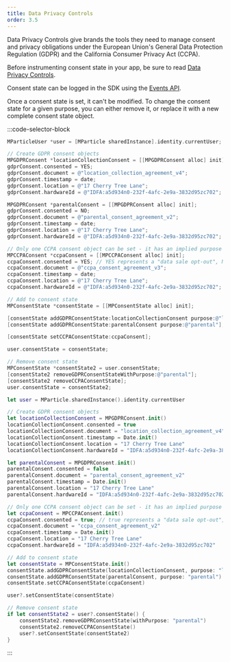 ```yaml
---
title: Data Privacy Controls
order: 3.5
---
```


Data Privacy Controls give brands the tools they need to manage consent and privacy obligations under the European Union's General Data Protection Regulation (GDPR) and the California Consumer Privacy Act (CCPA).

Before instrumenting consent state in your app, be sure to read [Data Privacy Controls](/guides/data-privacy-controls).

Consent state can be logged in the SDK using the [Events API](/server/json-reference/#consent_state).

Once a consent state is set, it can't be modified. To change the consent state for a given purpose, you can either remove it, or replace it with a new complete consent state object.

:::code-selector-block
~~~objectivec
MParticleUser *user = [MParticle sharedInstance].identity.currentUser;

// Create GDPR consent objects
MPGDPRConsent *locationCollectionConsent = [[MPGDPRConsent alloc] init];
gdprConsent.consented = YES;
gdprConsent.document = @"location_collection_agreement_v4";
gdprConsent.timestamp = date;
gdprConsent.location = @"17 Cherry Tree Lane";
gdprConsent.hardwareId = @"IDFA:a5d934n0-232f-4afc-2e9a-3832d95zc702";

MPGDPRConsent *parentalConsent = [[MPGDPRConsent alloc] init];
gdprConsent.consented = NO;
gdprConsent.document = @"parental_consent_agreement_v2";
gdprConsent.timestamp = date;
gdprConsent.location = @"17 Cherry Tree Lane";
gdprConsent.hardwareId = @"IDFA:a5d934n0-232f-4afc-2e9a-3832d95zc702";

// Only one CCPA consent object can be set - it has an implied purpose of `data sale opt-out`
MPCCPAConsent *ccpaConsent = [[MPCCPAConsent alloc] init];
ccpaConsent.consented = YES; // YES represents a "data sale opt-out", NO represents the user declining a "data sale opt-out"
ccpaConsent.document = @"ccpa_consent_agreement_v3";
ccpaConsent.timestamp = date;
ccpaConsent.location = @"17 Cherry Tree Lane";
ccpaConsent.hardwareId = @"IDFA:a5d934n0-232f-4afc-2e9a-3832d95zc702";

// Add to consent state
MPConsentState *consentState = [[MPConsentState alloc] init];

[consentState addGDPRConsentState:locationCollectionConsent purpose:@"location_collection"];
[consentState addGDPRConsentState:parentalConsent purpose:@"parental"];

[consentState setCCPAConsentState:ccpaConsent];

user.consentState = consentState;

// Remove consent state
MPConsentState *consentState2 = user.consentState;
[consentState2 removeGDPRConsentStateWithPurpose:@"parental"];
[consentState2 removeCCPAConsentState];
user.consentState = consentState2;
~~~
~~~swift
let user = MParticle.sharedInstance().identity.currentUser

// Create GDPR consent objects
let locationCollectionConsent = MPGDPRConsent.init()
locationCollectionConsent.consented = true
locationCollectionConsent.document = "location_collection_agreement_v4"
locationCollectionConsent.timestamp = Date.init()
locationCollectionConsent.location = "17 Cherry Tree Lane"
locationCollectionConsent.hardwareId = "IDFA:a5d934n0-232f-4afc-2e9a-3832d95zc702"

let parentalConsent = MPGDPRConsent.init()
parentalConsent.consented = false
parentalConsent.document = "parental_consent_agreement_v2"
parentalConsent.timestamp = Date.init()
parentalConsent.location = "17 Cherry Tree Lane"
parentalConsent.hardwareId = "IDFA:a5d934n0-232f-4afc-2e9a-3832d95zc702"

// Only one CCPA consent object can be set - it has an implied purpose of `data sale opt-out`
let ccpaConsent = MPCCPAConsent.init()
ccpaConsent.consented = true; // true represents a "data sale opt-out", false represents the user declining a "data sale opt-out"
ccpaConsent.document = "ccpa_consent_agreement_v2"
ccpaConsent.timestamp = Date.init()
ccpaConsent.location = "17 Cherry Tree Lane"
ccpaConsent.hardwareId = "IDFA:a5d934n0-232f-4afc-2e9a-3832d95zc702"

// Add to consent state
let consentState = MPConsentState.init()
consentState.addGDPRConsentState(locationCollectionConsent, purpose: "location_collection")
consentState.addGDPRConsentState(parentalConsent, purpose: "parental")
consentState.setCCPAConsentState(ccpaConsent)

user?.setConsentState(consentState)

// Remove consent state
if let consentState2 = user?.consentState() {
    consentState2.removeGDPRConsentState(withPurpose: "parental")
    consentState2.removeCCPAConsentState()
    user?.setConsentState(consentState2)
}
~~~
:::
